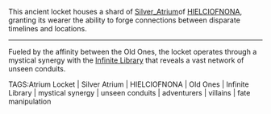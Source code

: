 This ancient locket houses a shard of [Silver_Atrium](../Places/Silver_Atrium.md)of [HIELCIOFNONA](../Places/HIELCIOFNONA.md), granting its wearer the ability to forge connections between disparate timelines and locations. 


---
Fueled by the affinity between the Old Ones, the locket operates through a mystical synergy with the [Infinite Library](../Places/Infinite_Library.md) that reveals a vast network of unseen conduits. 


TAGS:Atrium Locket | Silver Atrium | HIELCIOFNONA | Old Ones | Infinite Library | mystical synergy | unseen conduits | adventurers | villains | fate manipulation

